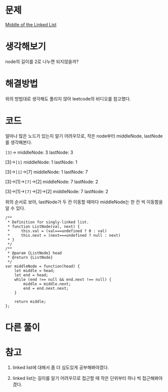 # 문제
[Middle of the Linked List](https://leetcode.com/problems/middle-of-the-linked-list/)

# 생각해보기

node의 길이를 2로 나누면 되지않을까?

# 해결방법

위의 방법대로 생각해도 풀리지 않아 leetcode의 비디오를 참고했다.

# 코드

얼마나 많은 노드가 있는지 알기 어려우므로, 작은 node부터 middleNode, lastNode를 생각해본다.

`[3]`->
middleNode: 3
lastNode: 3

[3]->`[1]`
middleNode: 1
lastNode: 1

[3]->`[1]`->[7]
middleNode: 1
lastNode: 7

[3]->[1]->`[7]`->[2]
middleNode: 7
lastNode: 2

[3]->[1]->`[7]`->[2]->[2]
middleNode: 7
lastNode: 2

위의 순서로 보아, lastNode가 두 칸 이동할 때마다 middleNode는 한 칸 씩 이동함을 알 수 있다.

```
/**
 * Definition for singly-linked list.
 * function ListNode(val, next) {
 *     this.val = (val===undefined ? 0 : val)
 *     this.next = (next===undefined ? null : next)
 * }
 */
/**
 * @param {ListNode} head
 * @return {ListNode}
 */
var middleNode = function(head) {
    let middle = head;
    let end = head;
    while (end !== null && end.next !== null) {
        middle = middle.next;
        end = end.next.next;
    }

    return middle;
};
```

# 다른 풀이


# 참고
1. linked list에 대해서 좀 더 심도있게 공부해봐야겠다.

2. linked list는 길이를 알기 어려우므로 접근할 때 작은 단위부터 하나 씩 접근해봐야겠다.

